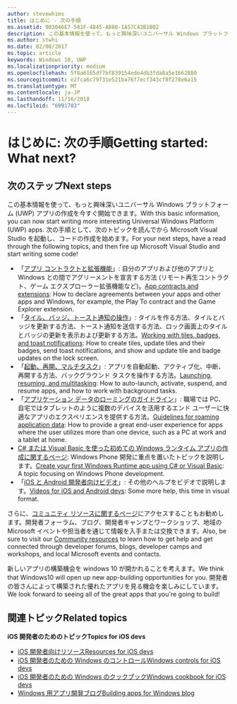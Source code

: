```yaml
---
author: stevewhims
title: はじめに - 次の手順
ms.assetid: 903046E7-581F-4845-AB80-1A57C42B1B02
description: この基本情報を使って、もっと興味深いユニバーサル Windows プラットフォーム (UWP) アプリの作成を今すぐ開始できます。
ms.author: stwhi
ms.date: 02/08/2017
ms.topic: article
keywords: Windows 10, UWP
ms.localizationpriority: medium
ms.openlocfilehash: 5f8a6165df7bf839154ede4db3fda8a5e1662880
ms.sourcegitcommit: e2fca6c79f31e521ba76f7ecf343cf8f278e6a15
ms.translationtype: MT
ms.contentlocale: ja-JP
ms.lasthandoff: 11/16/2018
ms.locfileid: "6991783"
---
```

# <a name="getting-started-what-next"></a><span data-ttu-id="edaa5-104">はじめに: 次の手順</span><span class="sxs-lookup"><span data-stu-id="edaa5-104">Getting started: What next?</span></span>


## <a name="next-steps"></a><span data-ttu-id="edaa5-105">次のステップ</span><span class="sxs-lookup"><span data-stu-id="edaa5-105">Next steps</span></span>

<span data-ttu-id="edaa5-106">この基本情報を使って、もっと興味深いユニバーサル Windows プラットフォーム (UWP) アプリの作成を今すぐ開始できます。</span><span class="sxs-lookup"><span data-stu-id="edaa5-106">With this basic information, you can now start writing more interesting Universal Windows Platform (UWP) apps.</span></span> <span data-ttu-id="edaa5-107">次の手順として、次のトピックを読んでから Microsoft Visual Studio を起動し、コードの作成を始めます。</span><span class="sxs-lookup"><span data-stu-id="edaa5-107">For your next steps, have a read through the following topics, and then fire up Microsoft Visual Studio and start writing some code!</span></span>

-   <span data-ttu-id="edaa5-108">「[アプリ コントラクトと拡張機能](https://msdn.microsoft.com/library/windows/apps/hh464906)」: 自分のアプリおよび他のアプリと Windows との間でアグリーメントを宣言する方法 (リモート再生コントラクト、ゲーム エクスプローラー拡張機能など)。</span><span class="sxs-lookup"><span data-stu-id="edaa5-108">[App contracts and extensions](https://msdn.microsoft.com/library/windows/apps/hh464906): How to declare agreements between your apps and other apps and Windows, for example, the Play To contract and the Game Explorer extension.</span></span>
-   <span data-ttu-id="edaa5-109">「[タイル、バッジ、トースト通知の操作](https://msdn.microsoft.com/library/windows/apps/xaml/hh868259)」: タイルを作る方法、タイルとバッジを更新する方法、トースト通知を送信する方法、ロック画面上のタイルとバッジの更新を表示および更新する方法。</span><span class="sxs-lookup"><span data-stu-id="edaa5-109">[Working with tiles, badges, and toast notifications](https://msdn.microsoft.com/library/windows/apps/xaml/hh868259): How to create tiles, update tiles and their badges, send toast notifications, and show and update tile and badge updates on the lock screen.</span></span>
-   <span data-ttu-id="edaa5-110">「[起動、再開、マルチタスク](https://msdn.microsoft.com/library/windows/apps/hh770837)」: アプリを自動起動、アクティブ化、中断、再開する方法、バックグラウンド タスクを操作する方法。</span><span class="sxs-lookup"><span data-stu-id="edaa5-110">[Launching, resuming, and multitasking](https://msdn.microsoft.com/library/windows/apps/hh770837): How to auto-launch, activate, suspend, and resume apps, and how to work with background tasks.</span></span>
-   <span data-ttu-id="edaa5-111">「[アプリケーション データのローミングのガイドライン](https://msdn.microsoft.com/library/windows/apps/hh465094)」: 職場では PC、自宅ではタブレットのように複数のデバイスを活用するエンド ユーザーに快適なアプリのエクスペリエンスを提供する方法。</span><span class="sxs-lookup"><span data-stu-id="edaa5-111">[Guidelines for roaming application data](https://msdn.microsoft.com/library/windows/apps/hh465094): How to provide a great end-user experience for apps where the user utilizes more than one device, such as a PC at work and a tablet at home.</span></span>
-   <span data-ttu-id="edaa5-112">[C# または Visual Basic を使った初めての Windows ランタイム アプリの作成に関するページ](http://go.microsoft.com/fwlink/p/?LinkID=394138): Windows Phone 開発に重点を置いたトピックを説明します。</span><span class="sxs-lookup"><span data-stu-id="edaa5-112">[Create your first Windows Runtime app using C# or Visual Basic](http://go.microsoft.com/fwlink/p/?LinkID=394138): A topic focusing on Windows Phone development.</span></span>
-   <span data-ttu-id="edaa5-113">「[iOS と Android 開発者向けビデオ](https://msdn.microsoft.com/library/windows/apps/dn393982)」: その他のヘルプをビデオで説明します。</span><span class="sxs-lookup"><span data-stu-id="edaa5-113">[Videos for iOS and Android devs](https://msdn.microsoft.com/library/windows/apps/dn393982): Some more help, this time in visual format.</span></span>

<span data-ttu-id="edaa5-114">さらに、[コミュニティ リソースに関するページ](https://developer.microsoft.com/en-us/windows/support)にアクセスすることもお勧めします。開発者フォーラム、ブログ、開発者キャンプとワークショップ、地域の Microsoft イベントや担当者を通じて情報を入手または交換できます。</span><span class="sxs-lookup"><span data-stu-id="edaa5-114">Also, be sure to visit our [Community resources](https://developer.microsoft.com/en-us/windows/support) to learn how to get help and get connected through developer forums, blogs, developer camps and workshops, and local Microsoft events and contacts.</span></span>

<span data-ttu-id="edaa5-115">新しいアプリの構築機会を windows 10 が開かれることを考えます。</span><span class="sxs-lookup"><span data-stu-id="edaa5-115">We think that Windows10 will open up new app-building opportunities for you.</span></span> <span data-ttu-id="edaa5-116">開発者の皆さんによって構築された優れたアプリを見る機会を楽しみにしています。</span><span class="sxs-lookup"><span data-stu-id="edaa5-116">We look forward to seeing all of the great apps that you're going to build!</span></span>

## <a name="related-topics"></a><span data-ttu-id="edaa5-117">関連トピック</span><span class="sxs-lookup"><span data-stu-id="edaa5-117">Related topics</span></span>

**<span data-ttu-id="edaa5-118">iOS 開発者のためのトピック</span><span class="sxs-lookup"><span data-stu-id="edaa5-118">Topics for iOS devs</span></span>**
* [<span data-ttu-id="edaa5-119">iOS 開発者向けリソース</span><span class="sxs-lookup"><span data-stu-id="edaa5-119">Resources for iOS devs</span></span>](https://msdn.microsoft.com/library/windows/apps/jj945493)
* [<span data-ttu-id="edaa5-120">iOS 開発者のための Windows のコントロール</span><span class="sxs-lookup"><span data-stu-id="edaa5-120">Windows controls for iOS devs</span></span>](https://msdn.microsoft.com/library/windows/apps/dn263255)
* [<span data-ttu-id="edaa5-121">iOS 開発者のための Windows のクックブック</span><span class="sxs-lookup"><span data-stu-id="edaa5-121">Windows cookbook for iOS devs</span></span>](https://msdn.microsoft.com/library/windows/apps/dn263256)
* [<span data-ttu-id="edaa5-122">Windows 用アプリ開発ブログ</span><span class="sxs-lookup"><span data-stu-id="edaa5-122">Building apps for Windows blog</span></span>](https://blogs.windows.com/buildingapps/2016/01/27/visual-studio-walkthrough-for-ios-developers/)
